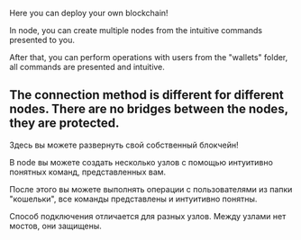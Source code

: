 Here you can deploy your own blockchain!

In node, you can create multiple nodes from the intuitive commands presented to you.

After that, you can perform operations with users from the "wallets" folder, all commands are presented and intuitive.

The connection method is different for different nodes. There are no bridges between the nodes, they are protected.
---
Здесь вы можете развернуть свой собственный блокчейн!

В node вы можете создать несколько узлов с помощью интуитивно понятных команд, представленных вам.

После этого вы можете выполнять операции с пользователями из папки "кошельки", все команды представлены и интуитивно понятны.

Способ подключения отличается для разных узлов. Между узлами нет мостов, они защищены.

